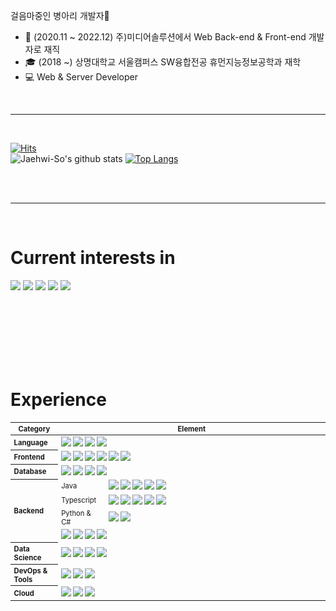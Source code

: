 <p>
    걸음마중인 병아리 개발자👶<br>
</p>
   
- 🏬 (2020.11 ~ 2022.12) 주)미디어솔루션에서 Web Back-end & Front-end 개발자로 재직
- 🎓 (2018 ~) 상명대학교 서울캠퍼스 SW융합전공 휴먼지능정보공학과 재학
- 💻 Web & Server Developer

<br><hr><br>

[![Hits](https://hits.seeyoufarm.com/api/count/incr/badge.svg?url=https%3A%2F%2Fgithub.com%2FJaehwi-So%2Fhit-counter&count_bg=%2379C83D&title_bg=%23555555&icon=&icon_color=%23E7E7E7&title=hits&edge_flat=false)](https://hits.seeyoufarm.com)   
![Jaehwi-So's github stats](https://github-readme-stats.vercel.app/api?username=Jaehwi-So&show_icons=true)
[![Top Langs](https://github-readme-stats.vercel.app/api/top-langs/?username=Jaehwi-So&langs_count=8&layout=compact)]()
<!--
**Jaehwi-So/Jaehwi-So** is a ✨ _special_ ✨ repository because its `README.md` (this file) appears on your GitHub profile.

- 🔭 I’m currently working on ...
- 🌱 I’m currently learning ...
- 👯 I’m looking to collaborate on ...
- 🤔 I’m looking for help with ...
- 💬 Ask me about ...
- 📫 How to reach me: ...
- 😄 Pronouns: ...
- ⚡ Fun fact: ...
-->

<br><br><hr><br>
<div><h1>Current interests in</h1></div>
<div>
  <img src="https://img.shields.io/badge/springboot-6DB33F?style=for-the-badge&logo=springboot&logoColor=white">
  <img src="https://img.shields.io/badge/Kubernetes-326CE5?style=for-the-badge&logo=Kubernetes&logoColor=white"> 
  <img src="https://img.shields.io/badge/amazonaws-232F3E?style=for-the-badge&logo=amazonaws&logoColor=white"> 
  <img src="https://img.shields.io/badge/googlecloud-4285F4?style=for-the-badge&logo=googlecloud&logoColor=white"> 
  <img src="https://img.shields.io/badge/github actions-2088FF?style=for-the-badge&logo=githubactions&logoColor=white"> 
</div>
<br>

<br><br><br><br><br>
   
<div><h1>Experience</h1></div>

<table style="width: 100%; font-size:80%">
  <colgroup>
    <col style="width: 15%;">
    <col style="width: 15%;">
    <col style="width: 80%;">
  </colgroup>
  <thead>
    <tr>
      <th align="center">Category</th>
      <th align="center" colspan="2">Element</th>
    </tr>
  </thead>
  <tbody>
    <tr>
      <th align="left">Language</th>
      <td align="left" colspan="2">
        <img src="https://img.shields.io/badge/java-007396?style=flat-square&logo=apache&logoColor=white"> 
        <img src="https://img.shields.io/badge/c-00599C?style=flat-squaree&logo=c%2B%2B&logoColor=white">
        <img src="https://img.shields.io/badge/python-3776AB?style=flat-square&logo=python&logoColor=white"> 
        <img src="https://img.shields.io/badge/csharp-239120?style=fflat-square&logo=csharp&logoColor=white"> 
      </td>
    </tr>
    <tr>
      <th align="left">Frontend</th>
      <td align="left" colspan="2">
        <img src="https://img.shields.io/badge/html5-E34F26?style=flat-square&logo=html5&logoColor=white"> 
        <img src="https://img.shields.io/badge/css-1572B6?style=flat-square&logo=css3&logoColor=white"> 
        <img src="https://img.shields.io/badge/javascript-F7DF1E?style=flat-square&logo=javascript&logoColor=black"> 
        <img src="https://img.shields.io/badge/typescript-3178C6?style=flat-square&logo=typescript&logoColor=black"> 
        <img src="https://img.shields.io/badge/angular-DD0031?style=flat-square&logo=angular&logoColor=white">
        <img src="https://img.shields.io/badge/electron-47848F?style=flat-square&logo=electron&logoColor=white">
      </td>
    </tr>
    <tr>
      <th align="left">Database</th>
      <td align="left" colspan="2">
        <img src="https://img.shields.io/badge/rdbms-4479A1?style=flat-square&logo=mariadb&logoColor=white"> 
        <img src="https://img.shields.io/badge/nosql-47A248?style=flat-square&logo=mongodb&logoColor=white">
        <img src="https://img.shields.io/badge/redis-DC382D?style=flat-square&logo=redis&logoColor=white">
        <img src="https://img.shields.io/badge/elasticsearch-005571?style=flat-square&logo=elasticsearch&logoColor=white">
        </td>
    </tr>
    <tr>
      <th align="left" rowspan="4">Backend</th>
      <td align="left" rowspan="1">Java</td>
      <td align="left" colspan="1">
        <img src="https://img.shields.io/badge/spring-6DB33F?style=flat-square&logo=spring&logoColor=white"> 
        <img src="https://img.shields.io/badge/springboot-6DB33F?style=flat-square&logo=springboot&logoColor=white">
        <img src="https://img.shields.io/badge/springcloud-6DB33F?style=flat-square&logo=spring&logoColor=white">
        <img src="https://img.shields.io/badge/jpa-59666C?style=flat-square&logo=hibernate&logoColor=white">
        <img src="https://img.shields.io/badge/mybatis-D22128?style=flat-square&logo=hibernate&logoColor=white">
      </td>
    </tr>
    <tr>
      <td align="left" rowspan="1">Typescript</td>
      <td align="left" colspan="1">
        <img src="https://img.shields.io/badge/node.js-339933?style=flat-square&logo=Node.js&logoColor=white">
        <img src="https://img.shields.io/badge/express-000000?style=flat-square&logo=express&logoColor=white">  
        <img src="https://img.shields.io/badge/nestjs-E0234E?style=flat-square&logo=nestjs&logoColor=white">
        <img src="https://img.shields.io/badge/sequelize-52B0E7?style=flat-square&logo=sequelize&logoColor=white">
        <img src="https://img.shields.io/badge/typeorm-E34F26?style=flat-square&logo=typeorm&logoColor=white">
      </td>
    </tr>
    <tr>
      <td align="left" rowspan="1">Python & C#</td>
      <td align="left" colspan="2">
        <img src="https://img.shields.io/badge/.net-512BD4?style=flat-square&logo=.net&logoColor=white">
        <img src="https://img.shields.io/badge/django-092E20?style=flat-square&logo=django&logoColor=white">
      </td>
    </tr>
    <tr>
      <td align="left" colspan="2">
        <img src="https://img.shields.io/badge/graphql-E10098?style=flat-square&logo=graphql&logoColor=white">
        <img src="https://img.shields.io/badge/webpack-8DD6F9?style=flat-square&logo=webpack&logoColor=white"> 
        <img src="https://img.shields.io/badge/apache kafka-231F20?style=flat-square&logo=apachekafka&logoColor=white"> 
        <img src="https://img.shields.io/badge/apache jmeter-D22128?style=flat-square&logo=apachejmeter&logoColor=white">  
      </td>
    </tr>
    <tr>
      <th align="left">Data Science</th>
      <td align="left" colspan="2">
        <img src="https://img.shields.io/badge/scikitlearn-F7931E?style=flat-square&logo=scikitlearn&logoColor=black"> 
            <img src="https://img.shields.io/badge/opencv-5C3EE8?style=flat-square&logo=opencv&logoColor=black">
            <img src="https://img.shields.io/badge/pandas-150458?style=flat-square&logo=pandas&logoColor=white">
            <img src="https://img.shields.io/badge/apache spark-E25A1C?style=fflat-square&logo=apachespark&logoColor=white"> 
      </td>
    </tr>
    <tr>
      <th align="left">DevOps & Tools</th>
      <td align="left" colspan="2">
        <img src="https://img.shields.io/badge/git-F05032?style=flat-square&logo=git&logoColor=white">
        <img src="https://img.shields.io/badge/docker-2496ED?style=flat-square&logo=docker&logoColor=white"> 
        <img src="https://img.shields.io/badge/Kubernetes-326CE5?style=flat-square&logo=Kubernetes&logoColor=white">
      </td>
    </tr>
    <tr>
      <th align="left">Cloud</th>
      <td align="left" colspan="2">
        <img src="https://img.shields.io/badge/googlecloud-4285F4?style=flat-square&logo=googlecloud&logoColor=white"> 
        <img src="https://img.shields.io/badge/amazonaws-232F3E?style=flat-square&logo=amazonaws&logoColor=white"> 
        <img src="https://img.shields.io/badge/firebase-FFCA28?style=flat-square&logo=firebase&logoColor=white"> 
      </td>
    </tr>
  </tbody>
</table>

